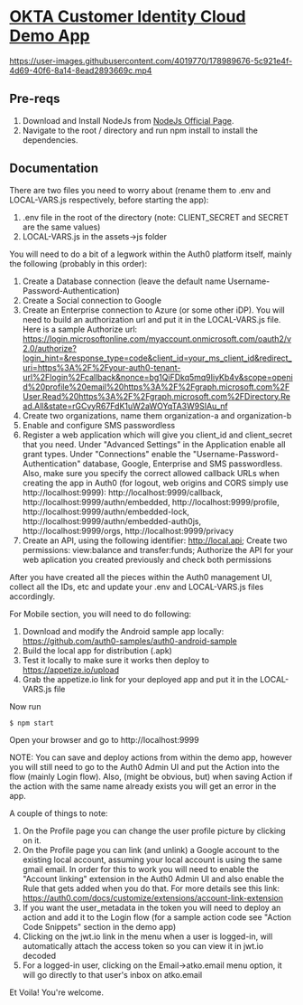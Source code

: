 # [OKTA Customer Identity Cloud Demo App](https://okta.com)

https://user-images.githubusercontent.com/4019770/178989676-5c921e4f-4d69-40f6-8a14-8ead2893669c.mp4

## Pre-reqs

1. Download and Install NodeJs from [NodeJs Official Page](https://nodejs.org/en/download/).
2. Navigate to the root / directory and run npm install to install the dependencies.

## Documentation
There are two files you need to worry about (rename them to .env and LOCAL-VARS.js respectively, before starting the app):
1. .env file in the root of the directory (note: CLIENT_SECRET and SECRET are the same values)
2. LOCAL-VARS.js in the assets->js folder 


You will need to do a bit of a legwork within the Auth0 platform itself, mainly the following (probably in this order):
1. Create a Database connection (leave the default name Username-Password-Authentication)
2. Create a Social connection to Google
3. Create an Enterprise connection to Azure (or some other iDP). You will need to build an authorization url and put it in the LOCAL-VARS.js file. Here is a sample Authorize url: 
https://login.microsoftonline.com/myaccount.onmicrosoft.com/oauth2/v2.0/authorize?login_hint=&response_type=code&client_id=your_ms_client_id&redirect_uri=https%3A%2F%2Fyour-auth0-tenant-url%2Flogin%2Fcallback&nonce=bg1QiFDkq5mq9IiyKb4v&scope=openid%20profile%20email%20https%3A%2F%2Fgraph.microsoft.com%2FUser.Read%20https%3A%2F%2Fgraph.microsoft.com%2FDirectory.Read.All&state=rGCvyR67FdK1uW2aWOYqTA3W9SIAu_nf
4. Create two organizations, name them organization-a and organization-b
5. Enable and configure SMS passwordless
6. Register a web application which will give you client_id and client_secret that you need. Under "Advanced Settings" in the Application enable all grant types. Under "Connections" enable the "Username-Password-Authentication" database, Google, Enterprise and SMS passwordless. Also, make sure you specify the correct allowed callback URLs when creating the app in Auth0 (for logout, web origins and CORS simply use http://localhost:9999):
http://localhost:9999/callback, http://localhost:9999/authn/embedded, http://localhost:9999/profile, http://localhost:9999/authn/embedded-lock, http://localhost:9999/authn/embedded-auth0js, http://localhost:9999/orgs, http://localhost:9999/privacy
7. Create an API, using the following identifier: http://local.api; Create two permissions: view:balance and transfer:funds; Authorize the API for your web aplication you created previously and check both permissions


After you have created all the pieces within the Auth0 management UI, collect all the IDs, etc and update your .env and LOCAL-VARS.js files accordingly.

For Mobile section, you will need to do following:
1. Download and modify the Android sample app locally: https://github.com/auth0-samples/auth0-android-sample
2. Build the local app for distribution (.apk)
3. Test it locally to make sure it works then deploy to https://appetize.io/upload
4. Grab the appetize.io link for your deployed app and put it in the LOCAL-VARS.js file

Now run
```bash
$ npm start
```
Open your browser and go to http://localhost:9999

NOTE: You can save and deploy actions from within the demo app, however you will still need to go to the Auth0 Admin UI and put the Action into the flow (mainly Login flow). Also, (might be obvious, but) when saving Action if the action with the same name already exists you will get an error in the app.

A couple of things to note:
1. On the Profile page you can change the user profile picture by clicking on it. 
2. On the Profile page you can link (and unlink) a Google account to the existing local account, assuming your local account is using the same gmail email. In order for this to work you will need to enable the "Account linking" extension in the Auth0 Admin UI and also enable the Rule that gets added when you do that. For more details see this link: https://auth0.com/docs/customize/extensions/account-link-extension
3. If you want the user_metadata in the token you will need to deploy an action and add it to the Login flow (for a sample action code see "Action Code Snippets" section in the demo app)
4. Clicking on the jwt.io link in the menu when a user is logged-in, will automatically attach the access token so you can view it in jwt.io decoded
5. For a logged-in user, clicking on the Email->atko.email menu option, it will go directly to that user's inbox on atko.email

Et Voila! You're welcome.
